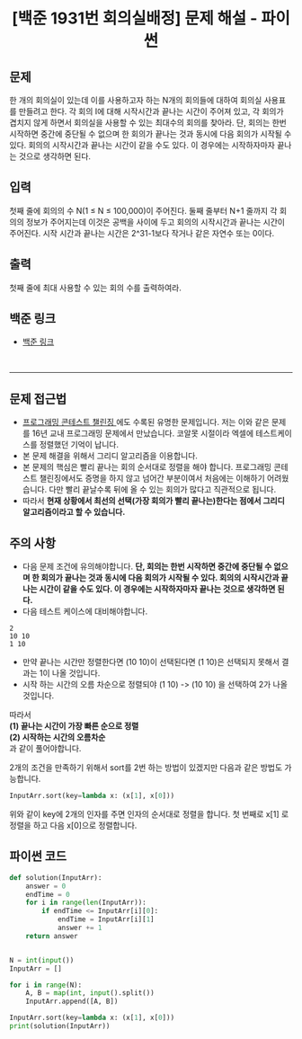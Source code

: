 <center>
<h1> [백준 1931번 회의실배정] 문제 해설 - 파이썬 </h1>
</center>

## 문제
한 개의 회의실이 있는데 이를 사용하고자 하는 N개의 회의들에 대하여 회의실 사용표를 만들려고 한다. 각 회의 I에 대해 시작시간과 끝나는 시간이 주어져 있고, 각 회의가 겹치지 않게 하면서 회의실을 사용할 수 있는 최대수의 회의를 찾아라. 단, 회의는 한번 시작하면 중간에 중단될 수 없으며 한 회의가 끝나는 것과 동시에 다음 회의가 시작될 수 있다. 회의의 시작시간과 끝나는 시간이 같을 수도 있다. 이 경우에는 시작하자마자 끝나는 것으로 생각하면 된다.

## 입력
첫째 줄에 회의의 수 N(1 ≤ N ≤ 100,000)이 주어진다. 둘째 줄부터 N+1 줄까지 각 회의의 정보가 주어지는데 이것은 공백을 사이에 두고 회의의 시작시간과 끝나는 시간이 주어진다. 시작 시간과 끝나는 시간은 2^31-1보다 작거나 같은 자연수 또는 0이다.

## 출력
첫째 줄에 최대 사용할 수 있는 회의 수를 출력하여라.

## 백준 링크
- [백준 링크](https://www.acmicpc.net/problem/11399)

<br/>

-------------

## 문제 접근법
- [프로그래밍 콘테스트 챌린징 ](http://www.yes24.com/Product/Goods/5814363?scode=032&OzSrank=1)에도 수록된 유명한 문제입니다. 저는 이와 같은 문제를 16년 교내 프로그래밍 문제에서 만났습니다. 코알못 시절이라 엑셀에 테스트케이스를 정렬했던 기억이 납니다. 
- 본 문제 해결을 위해서 그리디 알고리즘을 이용합니다.
- 본 문제의 핵심은 빨리 끝나는 회의 순서대로 정렬을 해야 합니다. 프로그래밍 콘테스트 챌린징에서도 증명을 하지 않고 넘어간 부분이여서 처음에는 이해하기 어려웠습니다. 다만 빨리 끝날수록 뒤에 올 수 있는 회의가 많다고 직관적으로 됩니다. 
- 따라서 __현재 상황에서 최선의 선택(가장 회의가 빨리 끝나는)한다는 점에서 그리디 알고리즘이라고 할 수 있습니다.__  

## 주의 사항
- 다음 문제 조건에 유의해야합니다. __단, 회의는 한번 시작하면 중간에 중단될 수 없으며 한 회의가 끝나는 것과 동시에 다음 회의가 시작될 수 있다. 회의의 시작시간과 끝나는 시간이 같을 수도 있다. 이 경우에는 시작하자마자 끝나는 것으로 생각하면 된다.__
- 다음 테스트 케이스에 대비해야합니다.
```
2
10 10
1 10
```
- 만약 끝나는 시간만 정렬한다면 (10 10)이 선택된다면 (1 10)은 선택되지 못해서 결과는 1이 나올 것입니다.
- 시작 하는 시간의 오름 차순으로 정렬되야 (1 10) -> (10 10) 을 선택하여 2가 나올 것입니다. 


따라서 <br>
__(1) 끝나는 시간이 가장 빠른 순으로 정렬__ <br>
__(2) 시작하는 시간의 오름차순__ <br> 과 같이 풀어야합니다. 

2개의 조건을 만족하기 위해서 sort를 2번 하는 방법이 있겠지만 다음과 같은 방법도 가능합니다. 

``` python
InputArr.sort(key=lambda x: (x[1], x[0]))
```
위와 같이 key에 2개의 인자를 주면 인자의 순서대로 정렬을 합니다. 첫 번째로 x[1] 로 정렬을 하고 다음 x[0]으로 정렬합니다. 



## 파이썬 코드

``` python
def solution(InputArr):
    answer = 0
    endTime = 0
    for i in range(len(InputArr)):
        if endTime <= InputArr[i][0]:
            endTime = InputArr[i][1]
            answer += 1
    return answer


N = int(input())
InputArr = []

for i in range(N):
    A, B = map(int, input().split())
    InputArr.append([A, B])

InputArr.sort(key=lambda x: (x[1], x[0]))
print(solution(InputArr))

```

